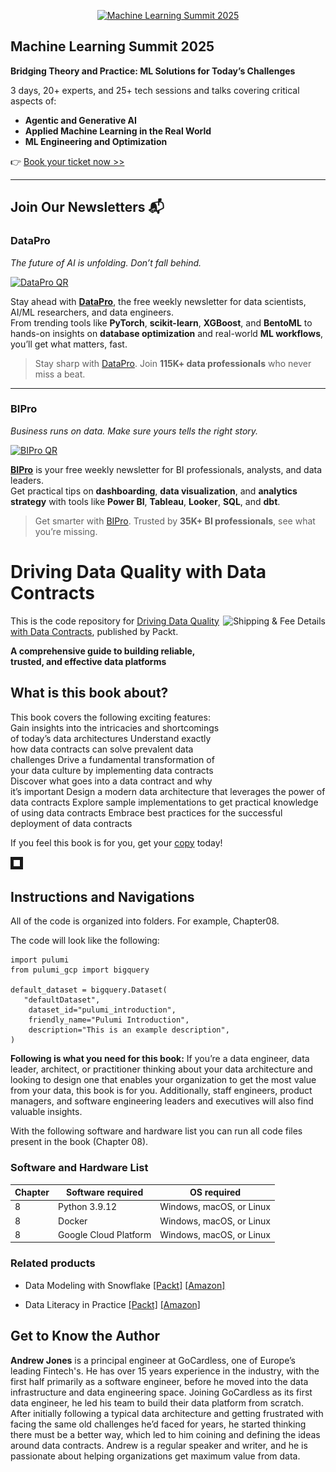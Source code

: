 <p align="center"><a href="https://packt.link/mlsumgh"><img src="https://static.packt-cdn.com/assets/images/ML Summit Banner v3 1200x627.png" alt="Machine Learning Summit 2025"/></a></p>

## Machine Learning Summit 2025
**Bridging Theory and Practice: ML Solutions for Today’s Challenges**

3 days, 20+ experts, and 25+ tech sessions and talks covering critical aspects of:
- **Agentic and Generative AI**
- **Applied Machine Learning in the Real World**
- **ML Engineering and Optimization**

👉 [Book your ticket now >>](https://packt.link/mlsumgh)

---

## Join Our Newsletters 📬

### DataPro  
*The future of AI is unfolding. Don’t fall behind.*

<p><a href="https://landing.packtpub.com/subscribe-datapronewsletter/?link_from_packtlink=yes"><img src="https://static.packt-cdn.com/assets/images/DataPro NL QR Code.png" alt="DataPro QR" width="150"/></a></p>

Stay ahead with [**DataPro**](https://landing.packtpub.com/subscribe-datapronewsletter/?link_from_packtlink=yes), the free weekly newsletter for data scientists, AI/ML researchers, and data engineers.  
From trending tools like **PyTorch**, **scikit-learn**, **XGBoost**, and **BentoML** to hands-on insights on **database optimization** and real-world **ML workflows**, you’ll get what matters, fast.

> Stay sharp with [DataPro](https://landing.packtpub.com/subscribe-datapronewsletter/?link_from_packtlink=yes). Join **115K+ data professionals** who never miss a beat.

---

### BIPro  
*Business runs on data. Make sure yours tells the right story.*

<p><a href="https://landing.packtpub.com/subscribe-bipro-newsletter/?link_from_packtlink=yes"><img src="https://static.packt-cdn.com/assets/images/BIPro NL QR Code.png" alt="BIPro QR" width="150"/></a></p>

[**BIPro**](https://landing.packtpub.com/subscribe-bipro-newsletter/?link_from_packtlink=yes) is your free weekly newsletter for BI professionals, analysts, and data leaders.  
Get practical tips on **dashboarding**, **data visualization**, and **analytics strategy** with tools like **Power BI**, **Tableau**, **Looker**, **SQL**, and **dbt**.

> Get smarter with [BIPro](https://landing.packtpub.com/subscribe-bipro-newsletter/?link_from_packtlink=yes). Trusted by **35K+ BI professionals**, see what you’re missing.

# Driving Data Quality with Data Contracts

<a href="https://www.amazon.com/Driving-Data-Quality-Contracts-comprehensive/dp/1837635005/ref=tmm_pap_swatch_0?_encoding=UTF8&qid=&sr=&utm_source=github&utm_medium=repository&utm_campaign=9781801810135"><img src="https://m.media-amazon.com/images/I/81+QpXfjD9L._SL1500_.jpg" alt="Shipping & Fee Details" height="256px" align="right"></a>

This is the code repository for [Driving Data Quality with Data Contracts](https://www.amazon.com/Driving-Data-Quality-Contracts-comprehensive/dp/1837635005/ref=tmm_pap_swatch_0?_encoding=UTF8&qid=&sr=&utm_source=github&utm_medium=repository&utm_campaign=9781801810135), published by Packt.

**A comprehensive guide to building reliable, trusted, and effective data platforms**

## What is this book about?

This book covers the following exciting features:
Gain insights into the intricacies and shortcomings of today’s data architectures
Understand exactly how data contracts can solve prevalent data challenges
Drive a fundamental transformation of your data culture by implementing data contracts
Discover what goes into a data contract and why it’s important
Design a modern data architecture that leverages the power of data contracts
Explore sample implementations to get practical knowledge of using data contracts
Embrace best practices for the successful deployment of data contracts

If you feel this book is for you, get your [copy](https://www.amazon.com/dp/1837635005) today!

<a href="https://www.packtpub.com/?utm_source=github&utm_medium=banner&utm_campaign=GitHubBanner"><img src="https://raw.githubusercontent.com/PacktPublishing/GitHub/master/GitHub.png" 
alt="https://www.packtpub.com/" border="5" /></a>

## Instructions and Navigations
All of the code is organized into folders. For example, Chapter08.

The code will look like the following:
```
import pulumi 
from pulumi_gcp import bigquery 
      
default_dataset = bigquery.Dataset(  
   "defaultDataset", 
    dataset_id="pulumi_introduction", 
    friendly_name="Pulumi Introduction", 
    description="This is an example description", 
) 
```

**Following is what you need for this book:**
If you’re a data engineer, data leader, architect, or practitioner thinking about your data architecture and looking to design one that enables your organization to get the most value from your data, this book is for you. Additionally, staff engineers, product managers, and software engineering leaders and executives will also find valuable insights.

With the following software and hardware list you can run all code files present in the book (Chapter 08).
### Software and Hardware List
| Chapter | Software required | OS required |
| -------- | ------------------------------------ | ----------------------------------- |
| 8 | Python 3.9.12 | Windows, macOS, or Linux |
| 8 | Docker | Windows, macOS, or Linux |
| 8 | Google Cloud Platform | Windows, macOS, or Linux |


### Related products
* Data Modeling with Snowflake [[Packt]](https://www.packtpub.com/product/data-modeling-with-snowflake/9781837634453?utm_source=github&utm_medium=repository&utm_campaign=9781837634453) [[Amazon]](https://www.amazon.com/dp/1837634459)

* Data Literacy in Practice  [[Packt]](https://www.packtpub.com/product/data-literacy-in-practice/9781803246758?utm_source=github&utm_medium=repository&utm_campaign=9781803246758) [[Amazon]](https://www.amazon.com/dp/1803246758)

## Get to Know the Author
**Andrew Jones**
is a principal engineer at GoCardless, one of Europe’s leading Fintech's. He has over 15 years experience in the industry, with the first half primarily as a software engineer, before he moved into the data infrastructure and data engineering space. Joining GoCardless as its first data engineer, he led his team to build their data platform from scratch. After initially following a typical data architecture and getting frustrated with facing the same old challenges he’d faced for years, he started thinking there must be a better way, which led to him coining and defining the ideas around data contracts. Andrew is a regular speaker and writer, and he is passionate about helping organizations get maximum value from data.





